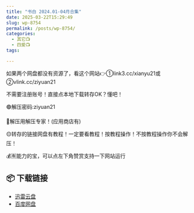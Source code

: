 ```yaml
---
title: "书白 2024.01-04月合集"
date: 2025-03-22T15:29:49
slug: wp-8754
permalink: /posts/wp-8754/
categories:
  - 其它📺
  - 四爱📺
tags:

---
```


如果两个网盘都没有资源了，看这个网站👉①link3.cc/xianyu21或②vlink.cc/ziyuan21

不需要注册账号！直接点本地下载转存OK？懂吧！

🟢解压密码:ziyuan21

🔵解压用解压专家！(应用商店有)

🟡转存的链接网盘有教程！一定要看教程！按教程操作！不按教程操作你不会解压！

💰🈶能力的宝，可以点左下角赞赏支持一下网站运行

## 📦 下载链接
- [迅雷云盘](https://blziyuan21.com/pay-download/8754?key=9d31b2fb42&down_id=0)
- [百度网盘](https://blziyuan21.com/pay-download/8754?key=9d31b2fb42&down_id=1)


